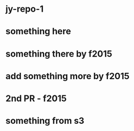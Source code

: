# jy-repo-1

# something here

# something there by f2015

# add something more by f2015

# 2nd PR - f2015

# something from s3

